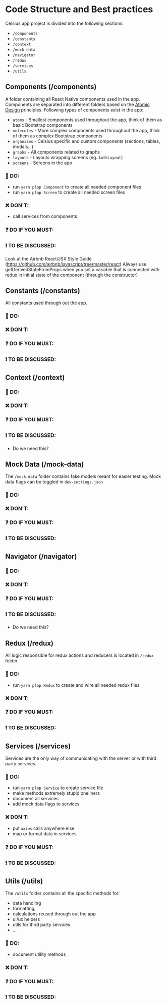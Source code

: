 # Code Structure and Best practices

Celsius app project is divided into the following sections:
- `/components`   
- `/constants`   
- `/context`   
- `/mock-data`   
- `/navigator`   
- `/redux`   
- `/services`   
- `/utils`

## Components (/components)

A folder containing all React Native components used in the app.
Components are separated into different folders based on the [Atomic Design](http://bradfrost.com/blog/post/atomic-web-design/) principles.
Following types of components exist in the app:
- `atoms` - Smallest components used throughout the app, think of them as basic Bootstrap components
- `molecules` - More complex components used throughout the app, think of them as complex Bootstrap components
- `organisms` - Celsius specific and custom components (sections, tables, modals...) 
- `graphs` - All components related to graphs
- `layouts` - Layouts wrapping screens (eg. `AuthLayout`)
- `screens` - Screens in the app
 
### 💚 DO:
- run `yarn plop Component` to create all needed component files
- run `yarn plop Screen` to create all needed screen files
### ❌ DON'T:  
- call services from components
### ❓ DO IF YOU MUST:  
### ❗ TO BE DISCUSSED:  
Look at the Airbnb React/JSX Style Guide (https://github.com/airbnb/javascript/tree/master/react)
Always use getDerivedStateFromProps when you set a variable that is connected with redux in initial state of the component (through the constructor)

## Constants (/constants)
All constants used through out the app.

### 💚 DO:
### ❌ DON'T:  
### ❓ DO IF YOU MUST:  
### ❗ TO BE DISCUSSED:  

## Context (/context)
### 💚 DO:
### ❌ DON'T:  
### ❓ DO IF YOU MUST:  
### ❗ TO BE DISCUSSED:
- Do we need this?

## Mock Data (/mock-data)
The `/mock-data` folder contains fake models meant for easier testing.
Mock data flags can be toggled in `dev-settings.json`
### 💚 DO:
### ❌ DON'T:  
### ❓ DO IF YOU MUST:  
### ❗ TO BE DISCUSSED:  

## Navigator (/navigator)
### 💚 DO:
### ❌ DON'T:  
### ❓ DO IF YOU MUST:  
### ❗ TO BE DISCUSSED:  
- Do we need this?

## Redux (/redux)
All logic responsible for redux actions and reducers is located in `/redux` folder

### 💚 DO:
- run `yarn plop Redux` to create and wire all needed redux files
### ❌ DON'T:
### ❓ DO IF YOU MUST:  
### ❗ TO BE DISCUSSED:  

## Services (/services)
Services are the only way of communicating with the server or with third party services.

### 💚 DO:
- run `yarn plop Service` to create service file
- make methods extremely stupid oneliners
- document all services
- add mock data flags to services

### ❌ DON'T:
- put `axios` calls anywhere else
- map or format data in services

### ❓ DO IF YOU MUST:
### ❗ TO BE DISCUSSED:

## Utils (/utils)
The `/utils` folder contains all the specific methods for:
- data handling
- formatting,
- calculations reused through out the app
- ui/ux helpers
- utils for third party services
- ... 

### 💚 DO:
- document utility methods
### ❌ DON'T:  
### ❓ DO IF YOU MUST:  
### ❗ TO BE DISCUSSED:  
